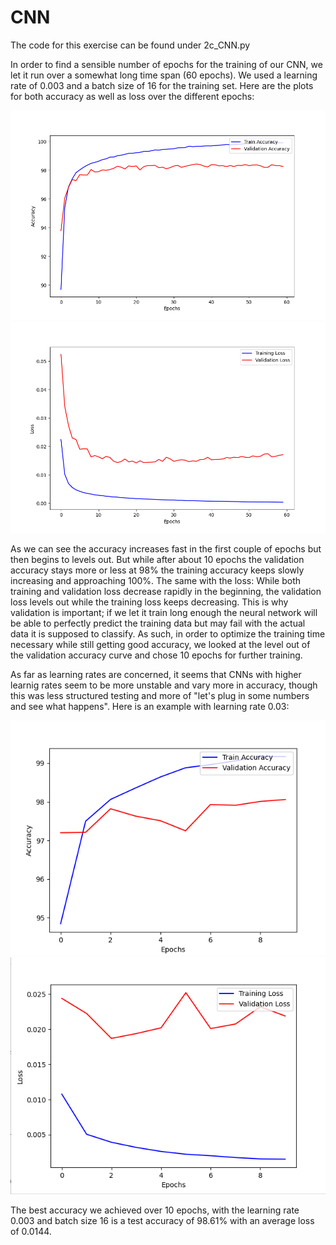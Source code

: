 # CNN

The code for this exercise can be found under 2c_CNN.py

In order to find a sensible number of epochs for the training of our CNN, we let it run over a somewhat long time span (60 epochs). We used a learning rate of 0.003 and a batch size of 16 for the training set. Here are the plots for both accuracy as well as loss over the different epochs:

![Accuracy Graph](/2c/2c_accuracy_plot.png) ![Loss Graph](/2c/2c_loss_plot.png)

As we can see the accuracy increases fast in the first couple of epochs but then begins to levels out. But while after about 10 epochs the validation accuracy stays more or less at 98% the training accuracy keeps slowly increasing and approaching 100%. The same with the loss: While both training and validation loss decrease rapidly in the beginning, the validation loss levels out while the training loss keeps decreasing. This is why validation is important; if we let it train long enough the neural network will be able to perfectly predict the training data but may fail with the actual data it is supposed to classify. As such, in order to optimize the training time necessary while still getting good accuracy, we looked at the level out of the validation accuracy curve and chose 10 epochs for further training. 

As far as learning rates are concerned, it seems that CNNs with higher learnig rates seem to be more unstable and vary more in accuracy, though this was less structured testing and more of "let's plug in some numbers and see what happens". Here is an example with learning rate 0.03:

![Accuracy Graph](/2c/2c_accuracy_lr03.png) ![Loss Graph](/2c/2c_loss_lr03.png)

The best accuracy we achieved over 10 epochs, with the learning rate 0.003 and batch size 16 is a test accuracy of 98.61% with an average loss of 0.0144.
